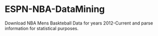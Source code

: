 # ESPN-NBA-DataMining
Download NBA Mens Baskteball Data for years 2012-Current and parse information for statistical purposes.

